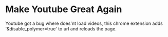 # Make Youtube Great Again
 Youtube got a bug where does'nt load videos, this chrome extension adds '&disable_polymer=true' to url and reloads the page.
